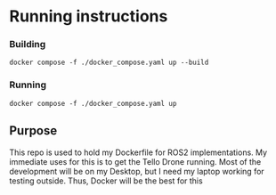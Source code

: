 # Running instructions

### Building
`docker compose -f ./docker_compose.yaml up --build`

### Running
`docker compose -f ./docker_compose.yaml up`


## Purpose
This repo is used to hold my Dockerfile for ROS2 implementations.
My immediate uses for this is to get the Tello Drone running. Most of the development will be on my Desktop, but I need my laptop working for testing outside. Thus, Docker will be the best for this
